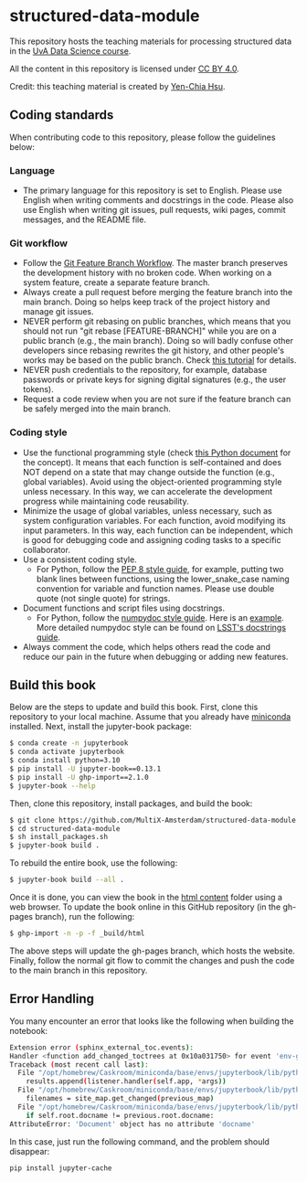 # structured-data-module

This repository hosts the teaching materials for processing structured data in the [UvA Data Science course](https://multix.io/data-science-book-uva/).

All the content in this repository is licensed under [CC BY 4.0](https://creativecommons.org/licenses/by/4.0/).

Credit: this teaching material is created by [Yen-Chia Hsu](https://github.com/yenchiah).

## <a name="coding-standards"></a>Coding standards
When contributing code to this repository, please follow the guidelines below:

### Language
- The primary language for this repository is set to English. Please use English when writing comments and docstrings in the code. Please also use English when writing git issues, pull requests, wiki pages, commit messages, and the README file.

### Git workflow
- Follow the [Git Feature Branch Workflow](https://www.atlassian.com/git/tutorials/comparing-workflows/feature-branch-workflow). The master branch preserves the development history with no broken code. When working on a system feature, create a separate feature branch.
- Always create a pull request before merging the feature branch into the main branch. Doing so helps keep track of the project history and manage git issues.
- NEVER perform git rebasing on public branches, which means that you should not run "git rebase [FEATURE-BRANCH]" while you are on a public branch (e.g., the main branch). Doing so will badly confuse other developers since rebasing rewrites the git history, and other people's works may be based on the public branch. Check [this tutorial](https://www.atlassian.com/git/tutorials/merging-vs-rebasing#the-golden-rule-of-rebasing) for details.
- NEVER push credentials to the repository, for example, database passwords or private keys for signing digital signatures (e.g., the user tokens).
- Request a code review when you are not sure if the feature branch can be safely merged into the main branch.

### Coding style
- Use the functional programming style (check [this Python document](https://docs.python.org/3/howto/functional.html) for the concept). It means that each function is self-contained and does NOT depend on a state that may change outside the function (e.g., global variables). Avoid using the object-oriented programming style unless necessary. In this way, we can accelerate the development progress while maintaining code reusability.
- Minimize the usage of global variables, unless necessary, such as system configuration variables. For each function, avoid modifying its input parameters. In this way, each function can be independent, which is good for debugging code and assigning coding tasks to a specific collaborator.
- Use a consistent coding style.
  - For Python, follow the [PEP 8 style guide](https://www.python.org/dev/peps/pep-0008/), for example, putting two blank lines between functions, using the lower_snake_case naming convention for variable and function names. Please use double quote (not single quote) for strings.
- Document functions and script files using docstrings.
  - For Python, follow the [numpydoc style guide](https://numpydoc.readthedocs.io/en/latest/format.html). Here is an [example](https://numpydoc.readthedocs.io/en/latest/example.html#example). More detailed numpydoc style can be found on [LSST's docstrings guide](https://developer.lsst.io/python/numpydoc.html).
- Always comment the code, which helps others read the code and reduce our pain in the future when debugging or adding new features.

## Build this book

Below are the steps to update and build this book. First, clone this repository to your local machine. Assume that you already have [miniconda](https://docs.conda.io/en/main/miniconda.html) installed. Next, install the jupyter-book package:
```sh
$ conda create -n jupyterbook
$ conda activate jupyterbook
$ conda install python=3.10
$ pip install -U jupyter-book==0.13.1
$ pip install -U ghp-import==2.1.0
$ jupyter-book --help
```
Then, clone this repository, install packages, and build the book:
```sh
$ git clone https://github.com/MultiX-Amsterdam/structured-data-module
$ cd structured-data-module
$ sh install_packages.sh
$ jupyter-book build .
```
To rebuild the entire book, use the following:
```sh
$ jupyter-book build --all .
```
Once it is done, you can view the book in the [html content](_build/html) folder using a web browser. To update the book online in this GitHub repository (in the gh-pages branch), run the following:
```sh
$ ghp-import -n -p -f _build/html
```
The above steps will update the gh-pages branch, which hosts the website. Finally, follow the normal git flow to commit the changes and push the code to the main branch in this repository.

## Error Handling

You many encounter an error that looks like the following when building the notebook:
```sh
Extension error (sphinx_external_toc.events):
Handler <function add_changed_toctrees at 0x10a031750> for event 'env-get-outdated' threw an exception (exception: 'Document' object has no attribute 'docname')
Traceback (most recent call last):
  File "/opt/homebrew/Caskroom/miniconda/base/envs/jupyterbook/lib/python3.10/site-packages/sphinx/events.py", line 94, in emit
    results.append(listener.handler(self.app, *args))
  File "/opt/homebrew/Caskroom/miniconda/base/envs/jupyterbook/lib/python3.10/site-packages/sphinx_external_toc/events.py", line 138, in add_changed_toctrees
    filenames = site_map.get_changed(previous_map)
  File "/opt/homebrew/Caskroom/miniconda/base/envs/jupyterbook/lib/python3.10/site-packages/sphinx_external_toc/api.py", line 220, in get_changed
    if self.root.docname != previous.root.docname:
AttributeError: 'Document' object has no attribute 'docname'
```
In this case, just run the following command, and the problem should disappear:
```sh
pip install jupyter-cache
```
